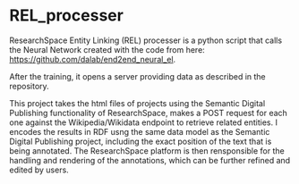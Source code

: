 # REL_processer

ResearchSpace Entity Linking (REL) processer is a python script that calls the Neural Network created with the code from here: https://github.com/dalab/end2end_neural_el.

After the training, it opens a server providing data as described in the repository.

This project takes the html files of projects using the Semantic Digital Publishing functionality of ResearchSpace, makes a POST request for each one against the Wikipedia/Wikidata endpoint to retrieve related entities. I encodes the results in RDF usng the same data model as the Semantic Digital Publishing project, including the exact position of the text that is being annotated. The ResearchSpace platform is then rensponsible for the handling and rendering of the annotations, which can be further refined and edited by users.
